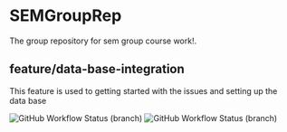 # SEMGroupRep
The group repository for sem group course work!.

## feature/data-base-integration
This feature is used to getting started with the issues and setting up the data base

![GitHub Workflow Status (branch)](https://img.shields.io/github/actions/workflow/status/semGroup444/SEMGroupRep/main.yml?branch=master)
![GitHub Workflow Status (branch)](https://img.shields.io/github/actions/workflow/status/semGroup444/SEMGroupRep/main.yml?branch=develop)
